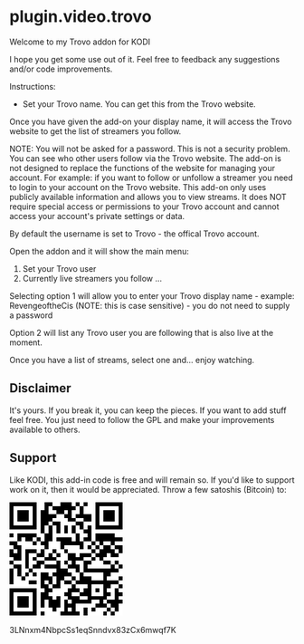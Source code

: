 # plugin.video.trovo

Welcome to my Trovo addon for KODI

I hope you get some use out of it. Feel free to feedback any suggestions and/or code improvements.

Instructions:


* Set your Trovo name. You can get this from the Trovo website. 

Once you have given the add-on your display name, it will access the Trovo website to get the list of streamers you follow. 

NOTE: You will not be asked for a password. This is not a security problem. You can see who other users follow via the Trovo website.  The add-on is not designed to replace the functions of the website for managing your account. For example: if you want to follow or unfollow a streamer you need to login to your account on the Trovo website. This add-on only uses publicly available information and allows you to view streams. It does NOT require special access or permissions to your Trovo account and cannot access your account's private settings or data.

By default the username is set to Trovo - the offical Trovo account.

Open the addon and it will show the main menu:

1) Set your Trovo user
2) Currently live streamers you follow
...

Selecting option 1 will allow you to enter your Trovo display name - example: RevengeoftheCis (NOTE: this is case sensitive) - you do not need to supply a password

Option 2 will list any Trovo user you are following that is also live at the moment.

Once you have a list of streams, select one and... enjoy watching.

## Disclaimer

It's yours. If you break it, you can keep the pieces. If you want to add stuff feel free. You just need to follow the GPL and make your improvements available to others.

## Support
Like KODI, this add-in code is free and will remain so. If you'd like to support work on it, then it would be appreciated. Throw a few satoshis (Bitcoin) to:

![BC](assets/bcaddress.png)

3LNnxm4NbpcSs1eqSnndvx83zCx6mwqf7K
